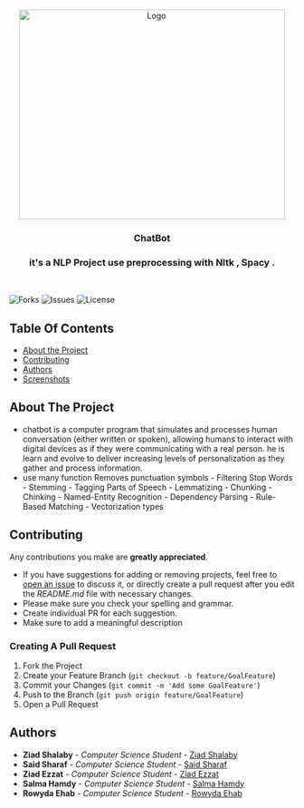 
<br/>
<p align="center">
  <a href="https://github.com/ZeadShalaby/A-terrifying-game">
          <img src="https://imgur.com/xVqsW2t.png?w=1600" alt="Logo" width="470" height="370">
    
  </a>

<h3 align="center"> ChatBot </h3>
<h3 align="center"> it's a NLP Project use preprocessing with Nltk , Spacy . </h3>

  <br>
  
![Forks](https://img.shields.io/github/forks/ZeadShalaby/ChatBot?style=social) ![Issues](https://img.shields.io/github/issues/ZeadShalaby/ChatBot) ![License](https://img.shields.io/github/license/ZeadShalaby/ChatBot)

## Table Of Contents

* [About the Project](#about-the-project)
* [Contributing](#contributing)
* [Authors](#authors)
* [Screenshots](#Screenshots)


</p>

## About The Project
* chatbot is a computer program that simulates and processes human conversation (either written or spoken), allowing humans to interact with digital devices as if they were communicating with a real person. he is learn and evolve to deliver increasing levels of personalization as they gather and process information.
* use many function Removes punctuation symbols - Filtering Stop Words - Stemming - Tagging Parts of Speech - Lemmatizing - Chunking - Chinking - Named-Entity Recognition - Dependency Parsing - Rule-Based Matching - Vectorization types
## Contributing

Any contributions you make are **greatly appreciated**.

* If you have suggestions for adding or removing projects, feel free
  to [open an issue](https://github.com/ZeadShalaby/ChatBot/issues/new) to discuss it, or directly
  create a pull request after you edit the *README.md* file with necessary changes.
* Please make sure you check your spelling and grammar.
* Create individual PR for each suggestion.
* Make sure to add a meaningful description

### Creating A Pull Request

1. Fork the Project
2. Create your Feature Branch (`git checkout -b feature/GoalFeature`)
3. Commit your Changes (`git commit -m 'Add some GoalFeature'`)
4. Push to the Branch (`git push origin feature/GoalFeature`)
5. Open a Pull Request



## Authors
* **Ziad Shalaby** - *Computer Science Student* - [Ziad Shalaby](https://github.com/ZeadShalaby)
* **Said Sharaf** - *Computer Science Student* - [Said Sharaf](https://github.com/Saidsharaf)
* **Ziad Ezzat** - *Computer Science Student* - [Ziad Ezzat](https://github.com/ziad-ezzat)
* **Salma Hamdy** - *Computer Science Student* - [Salma Hamdy](https://github.com/salmaserag)
* **Rowyda Ehab** - *Computer Science Student* - [Rowyda Ehab](https://github.com/RowydaEhab8)


